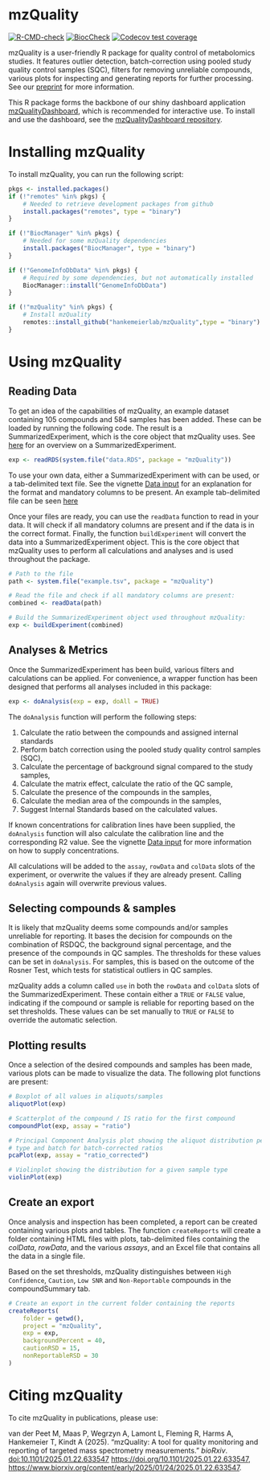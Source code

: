 # mzQuality

[![R-CMD-check](https://github.com/hankemeierlab/mzQuality/actions/workflows/R-CMD-check.yaml/badge.svg)](https://github.com/hankemeierlab/mzQuality/actions/workflows/R-CMD-check.yaml) [![BiocCheck](https://github.com/hankemeierlab/mzQuality/workflows/R-CMD-check-bioc/badge.svg)](https://github.com/hankemeierlab/mzQuality/actions/workflows/bioc-check.yml) [![Codecov test coverage](https://codecov.io/gh/hankemeierlab/mzQuality/graph/badge.svg)](https://app.codecov.io/gh/hankemeierlab/mzQuality)

mzQuality is a user-friendly R package for quality control of metabolomics studies. It features outlier detection, batch-correction using pooled study quality control samples (SQC), filters for removing unreliable compounds, various plots for inspecting and generating reports for further processing. See our [preprint](https://www.biorxiv.org/content/10.1101/2025.01.22.633547v1) for more information.

This R package forms the backbone of our shiny dashboard application [mzQualityDashboard](https://github.com/hankemeierlab/mzQualityDashboard), which is recommended for interactive use. To install and use the dashboard, see the [mzQualityDashboard repository](https://github.com/hankemeierlab/mzQualityDashboard).

# Installing mzQuality

To install mzQuality, you can run the following script:

``` r
pkgs <- installed.packages()
if (!"remotes" %in% pkgs) {
    # Needed to retrieve development packages from github
    install.packages("remotes", type = "binary")
}

if (!"BiocManager" %in% pkgs) {
    # Needed for some mzQuality dependencies
    install.packages("BiocManager", type = "binary")
}

if (!"GenomeInfoDbData" %in% pkgs) {
    # Required by some dependencies, but not automatically installed 
    BiocManager::install("GenomeInfoDbData")
}

if (!"mzQuality" %in% pkgs) {
    # Install mzQuality
    remotes::install_github("hankemeierlab/mzQuality",type = "binary")
}
```

# Using mzQuality

## Reading Data

To get an idea of the capabilities of mzQuality, an example dataset containing 
105 compounds and 584 samples has been added. These can be loaded by running 
the following code. The result is a SummarizedExperiment, which is the core 
object that mzQuality uses. See [here](https://bioconductor.org/packages/release/bioc/vignettes/SummarizedExperiment/inst/doc/SummarizedExperiment.html) for an overview on a SummarizedExperiment.

``` r
exp <- readRDS(system.file("data.RDS", package = "mzQuality"))
```

To use your own data, either a SummarizedExperiment with can be used, or a tab-delimited text file. See the vignette [Data input](https://github.com/hankemeierlab/mzQuality/vignettes/Data_Input.html) for an explanation for the format and mandatory columns to be present. An example tab-delimited file can be seen [here](https://github.com/hankemeierlab/mzQuality/blob/ff68e734f11d2735d39647e9d14acbafb499134a/inst/example.tsv)

Once your files are ready, you can use the `readData` function to read in your data. It will check if all mandatory columns are present and if the data is in the correct format. Finally, the function `buildExperiment` will convert the data into a SummarizedExperiment object. This is the core object that mzQuality uses to perform all calculations and analyses and is used throughout the package.

``` r
# Path to the file
path <- system.file("example.tsv", package = "mzQuality")

# Read the file and check if all mandatory columns are present:
combined <- readData(path)

# Build the SummarizedExperiment object used throughout mzQuality:
exp <- buildExperiment(combined)
```

## Analyses & Metrics

Once the SummarizedExperiment has been build, various filters and calculations can be applied. For convenience, a wrapper function has been designed that performs all analyses included in this package:

``` r
exp <- doAnalysis(exp = exp, doAll = TRUE)
```

The `doAnalysis` function will perform the following steps:

1.  Calculate the ratio between the compounds and assigned internal standards
2.  Perform batch correction using the pooled study quality control samples (SQC),
3.  Calculate the percentage of background signal compared to the study samples,
4.  Calculate the matrix effect, calculate the ratio of the QC sample,
5.  Calculate the presence of the compounds in the samples,
6.  Calculate the median area of the compounds in the samples,
7.  Suggest Internal Standards based on the calculated values.

If known concentrations for calibration lines have been supplied, the `doAnalysis` function will also calculate the calibration line and the corresponding R2 value. See the vignette [Data input](https://github.com/hankemeierlab/mzQuality/vignettes/Data_Input.html) for more information on how to supply concentrations.

All calculations will be added to the `assay`, `rowData` and `colData` slots of the experiment, or overwrite the values if they are already present. Calling `doAnalysis` again will overwrite previous values.

## Selecting compounds & samples

It is likely that mzQuality deems some compounds and/or samples unreliable for reporting. It bases the decision for compounds on the combination of RSDQC, the background signal percentage, and the presence of the compounds in QC samples. The thresholds for these values can be set in `doAnalysis`. For samples, this is based on the outcome of the Rosner Test, which tests for statistical outliers in QC samples.

mzQuality adds a column called `use` in both the `rowData` and `colData` slots of the SummarizedExperiment. These contain either a `TRUE` or `FALSE` value, indicating if the compound or sample is reliable for reporting based on the set thresholds. These values can be set manually to `TRUE` or `FALSE` to override the automatic selection.

## Plotting results

Once a selection of the desired compounds and samples has been made, various plots can be made to visualize the data. The following plot functions are present:

``` r
# Boxplot of all values in aliquots/samples 
aliquotPlot(exp)

# Scatterplot of the compound / IS ratio for the first compound
compoundPlot(exp, assay = "ratio")

# Principal Component Analysis plot showing the aliquot distribution per
# type and batch for batch-corrected ratios
pcaPlot(exp, assay = "ratio_corrected")

# Violinplot showing the distribution for a given sample type
violinPlot(exp)
```

## Create an export

Once analysis and inspection has been completed, a report can be created containing various plots and tables. The function `createReports` will create a folder containing HTML files with plots, tab-delimited files containing the *colData*, *rowData*, and the various *assays*, and an Excel file that contains all the data in a single file.

Based on the set thresholds, mzQuality distinguishes between `High Confidence`, `Caution`, `Low SNR` and `Non-Reportable` compounds in the compoundSummary tab.

``` r
# Create an export in the current folder containing the reports
createReports(
    folder = getwd(),
    project = "mzQuality",
    exp = exp,
    backgroundPercent = 40, 
    cautionRSD = 15, 
    nonReportableRSD = 30
)
```

# Citing mzQuality

To cite mzQuality in publications, please use:

van der Peet M, Maas P, Wegrzyn A, Lamont L, Fleming R, Harms A, Hankemeier T, Kindt A (2025). “mzQuality: A tool for quality monitoring and reporting of targeted mass spectrometry measurements.” *bioRxiv*. <doi:10.1101/2025.01.22.633547> <https://doi.org/10.1101/2025.01.22.633547>, <https://www.biorxiv.org/content/early/2025/01/24/2025.01.22.633547>.
